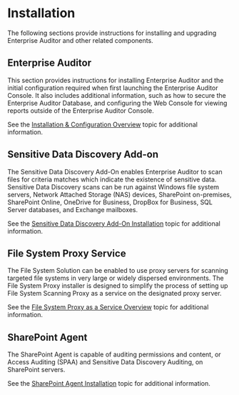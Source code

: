 # Installation

The following sections provide instructions for installing and upgrading Enterprise Auditor and
other related components.

## Enterprise Auditor

This section provides instructions for installing Enterprise Auditor and the initial configuration
required when first launching the Enterprise Auditor Console. It also includes additional
information, such as how to secure the Enterprise Auditor Database, and configuring the Web Console
for viewing reports outside of the Enterprise Auditor Console.

See the
[Installation & Configuration Overview](/docs/accessanalyzer/11.6/accessanalyzer/install/application/overview.md)
topic for additional information.

## Sensitive Data Discovery Add-on

The Sensitive Data Discovery Add-On enables Enterprise Auditor to scan files for criteria matches
which indicate the existence of sensitive data. Sensitive Data Discovery scans can be run against
Windows file system servers, Network Attached Storage (NAS) devices, SharePoint on-premises,
SharePoint Online, OneDrive for Business, DropBox for Business, SQL Server databases, and Exchange
mailboxes.

See the
[Sensitive Data Discovery Add-On Installation](/docs/accessanalyzer/11.6/accessanalyzer/install/sensitivedatadiscovery/overview.md)
topic for additional information.

## File System Proxy Service

The File System Solution can be enabled to use proxy servers for scanning targeted file systems in
very large or widely dispersed environments. The File System Proxy installer is designed to simplify
the process of setting up File System Scanning Proxy as a service on the designated proxy server.

See the
[File System Proxy as a Service Overview](/docs/accessanalyzer/11.6/accessanalyzer/install/filesystemproxy/overview.md)
topic for additional information.

## SharePoint Agent

The SharePoint Agent is capable of auditing permissions and content, or Access Auditing (SPAA) and
Sensitive Data Discovery Auditing, on SharePoint servers.

See the
[SharePoint Agent Installation](/docs/accessanalyzer/11.6/accessanalyzer/install/sharepointagent/overview.md)
topic for additional information.
